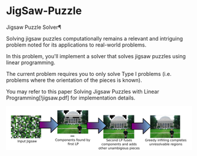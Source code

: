 # JigSaw-Puzzle


Jigsaw Puzzle Solver¶

Solving jigsaw puzzles computationally remains a relevant and intriguing problem noted for its applications to real-world problems.

In this problem, you'll implement a solver that solves jigsaw puzzles using linear programming.

The current problem requires you to only solve Type I problems (i.e. problems where the orientation of the pieces is known).

You may refer to this paper Solving Jigsaw Puzzles with Linear Programming[!jigsaw.pdf] for implementation details.


![flow image](flow.png)
